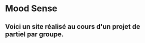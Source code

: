 <h1 color="red"> Mood Sense</h1>

<h2>Voici un site réalisé au cours d'un projet de partiel par groupe.</h2>
